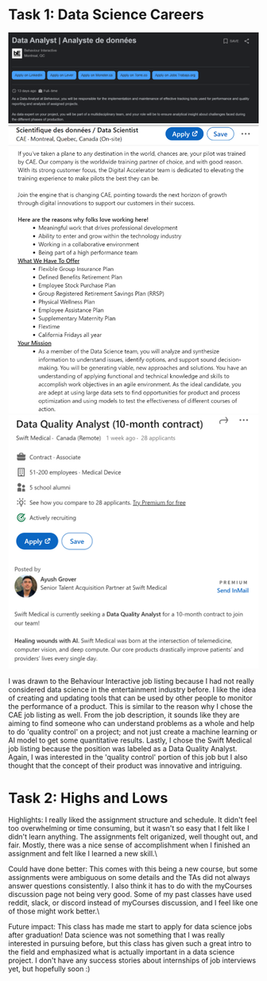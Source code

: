 # Task 1: Data Science Careers

![BE job listing](./images/behav_interactive.png)
![CAE job listing](./images/cae.png)
![Swift job listing](./images/swift.png)

I was drawn to the Behaviour Interactive job listing because I had not really considered data science in the entertainment industry before. 
I like the idea of creating and updating tools that can be used by other people to monitor the performance of a product. 
This is similar to the reason why I chose the CAE job listing as well. 
From the job description, it sounds like they are aiming to find someone who can understand problems as a whole and help to do 'quality control' on a project; and not just create a machine learning or AI model to get some quantitative results. 
Lastly, I chose the Swift Medical job listing because the position was labeled as a Data Quality Analyst. 
Again, I was interested in the 'quality control' portion of this job but I also thought that the concept of their product was innovative and intriguing. 


# Task 2: Highs and Lows

Highlights: I really liked the assignment structure and schedule. 
It didn't feel too overwhelming or time consuming, but it wasn't so easy that I felt like I didn't learn anything. 
The assignments felt origanized, well thought out, and fair.
Mostly, there was a nice sense of accomplishment when I finished an assignment and felt like I learned a new skill.\

Could have done better: This comes with this being a new course, but some assignments were ambiguous on some details and the TAs did not always answer questions consistently. 
I also think it has to do with the myCourses discussion page not being very good. 
Some of my past classes have used reddit, slack, or discord instead of myCourses discussion, and I feel like one of those might work better.\

Future impact: This class has made me start to apply for data science jobs after graduation! 
Data science was not something that I was really interested in pursuing before, but this class has given such a great intro to the field and emphasized what is actually important in a data science project. 
I don't have any success stories about internships of job interviews yet, but hopefully soon :)
